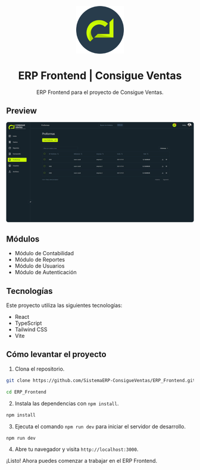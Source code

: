 <div align="center">
    <a href="https://github.com/SistemaERP-ConsigueVentas/ERP_Frontend">
      <img src="public/logo-circle.png" width="128px" />
    </a>
    <h1>ERP Frontend | Consigue Ventas</h1>
    <p align="center">
        ERP Frontend para el proyecto de Consigue Ventas.
    </p>
</div>

## Preview

![Preview](public/preview.png)

## Módulos

- Módulo de Contabilidad
- Módulo de Reportes
- Módulo de Usuarios
- Módulo de Autenticación

## Tecnologías

Este proyecto utiliza las siguientes tecnologías:

- React
- TypeScript
- Tailwind CSS
- Vite

## Cómo levantar el proyecto

1. Clona el repositorio.

```bash
git clone https://github.com/SistemaERP-ConsigueVentas/ERP_Frontend.git
```

```bash
cd ERP_Frontend
```

2. Instala las dependencias con `npm install`.

```bash
npm install
```

3. Ejecuta el comando `npm run dev` para iniciar el servidor de desarrollo.

```bash
npm run dev
```

4. Abre tu navegador y visita `http://localhost:3000`.

¡Listo! Ahora puedes comenzar a trabajar en el ERP Frontend.
